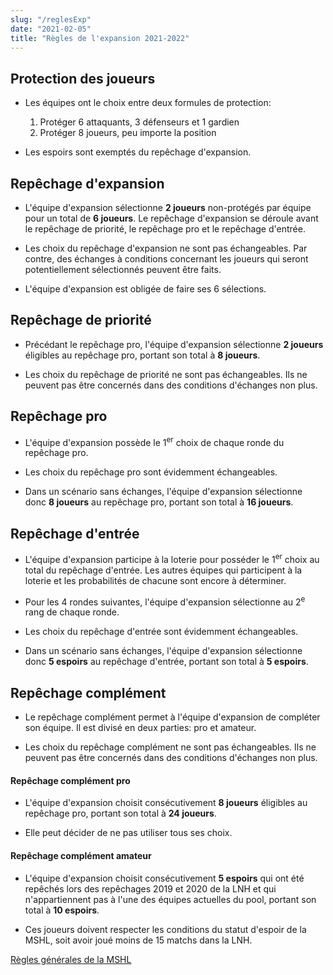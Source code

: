 ```yaml
---
slug: "/reglesExp"
date: "2021-02-05"
title: "Règles de l'expansion 2021-2022"
---
```

## Protection des joueurs

- Les équipes ont le choix entre deux formules de protection:
    1. Protéger 6 attaquants, 3 défenseurs et 1 gardien
    2. Protéger 8 joueurs, peu importe la position

- Les espoirs sont exemptés du repêchage d'expansion.

## Repêchage d'expansion

- L'équipe d'expansion sélectionne **2 joueurs** non-protégés par équipe pour un total de **6 joueurs**.
Le repêchage d'expansion se déroule avant le repêchage de priorité, le repêchage pro et le repêchage d'entrée.

- Les choix du repêchage d'expansion ne sont pas échangeables. Par contre, des échanges à conditions concernant les joueurs qui seront potentiellement sélectionnés peuvent être faits.

- L'équipe d'expansion est obligée de faire ses 6 sélections.

## Repêchage de priorité

- Précédant le repêchage pro, l'équipe d'expansion sélectionne **2 joueurs** éligibles au repêchage pro, portant son total à **8 joueurs**.

- Les choix du repêchage de priorité ne sont pas échangeables. Ils ne peuvent pas être concernés dans des conditions d'échanges non plus.

## Repêchage pro

- L'équipe d'expansion possède le 1<sup>er</sup> choix de chaque ronde du repêchage pro.

- Les choix du repêchage pro sont évidemment échangeables.

- Dans un scénario sans échanges, l'équipe d'expansion sélectionne donc **8 joueurs** au repêchage pro, portant son total à **16 joueurs**.

## Repêchage d'entrée

- L'équipe d'expansion participe à la loterie pour posséder le 1<sup>er</sup> choix au total du repêchage d'entrée. Les autres équipes qui participent à la loterie et les probabilités de chacune sont encore à déterminer. 

- Pour les 4 rondes suivantes, l'équipe d'expansion sélectionne au 2<sup>e</sup> rang de chaque ronde.

- Les choix du repêchage d'entrée sont évidemment échangeables.

- Dans un scénario sans échanges, l'équipe d'expansion sélectionne donc **5 espoirs** au repêchage d'entrée, portant son total à **5 espoirs**.

## Repêchage complément

- Le repêchage complément permet à l'équipe d'expansion de compléter son équipe. Il est divisé en deux parties: pro et amateur.

- Les choix du repêchage complément ne sont pas échangeables. Ils ne peuvent pas être concernés dans des conditions d'échanges non plus.

#### Repêchage complément pro

- L'équipe d'expansion choisit consécutivement **8 joueurs** éligibles au repêchage pro, portant son total à **24 joueurs**.

- Elle peut décider de ne pas utiliser tous ses choix.

#### Repêchage complément amateur

- L'équipe d'expansion choisit consécutivement **5 espoirs** qui ont été repêchés lors des repêchages 2019 et 2020 de la LNH et qui n'appartiennent pas à l'une des équipes actuelles du pool, portant son total à **10 espoirs**.

- Ces joueurs doivent respecter les conditions du statut d'espoir de la MSHL, soit avoir joué moins de 15 matchs dans la LNH.

[Règles générales de la MSHL](/doc/doc)